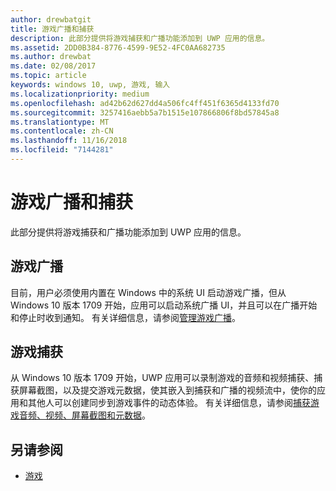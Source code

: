 ```yaml
---
author: drewbatgit
title: 游戏广播和捕获
description: 此部分提供将游戏捕获和广播功能添加到 UWP 应用的信息。
ms.assetid: 2DD0B384-8776-4599-9E52-4FC0AA682735
ms.author: drewbat
ms.date: 02/08/2017
ms.topic: article
keywords: windows 10, uwp, 游戏, 输入
ms.localizationpriority: medium
ms.openlocfilehash: ad42b62d627dd4a506fc4ff451f6365d4133fd70
ms.sourcegitcommit: 3257416aebb5a7b1515e107866806f8bd57845a8
ms.translationtype: MT
ms.contentlocale: zh-CN
ms.lasthandoff: 11/16/2018
ms.locfileid: "7144281"
---
```

# <a name="game-broadcast-and-capture"></a>游戏广播和捕获

此部分提供将游戏捕获和广播功能添加到 UWP 应用的信息。

## <a name="game-broadcasting"></a>游戏广播
目前，用户必须使用内置在 Windows 中的系统 UI 启动游戏广播，但从 Windows 10 版本 1709 开始，应用可以启动系统广播 UI，并且可以在广播开始和停止时收到通知。 有关详细信息，请参阅[管理游戏广播](manage-game-broadcasting.md)。

## <a name="game-capture"></a>游戏捕获
从 Windows 10 版本 1709 开始，UWP 应用可以录制游戏的音频和视频捕获、捕获屏幕截图，以及提交游戏元数据，使其嵌入到捕获和广播的视频流中，使你的应用和其他人可以创建同步到游戏事件的动态体验。 有关详细信息，请参阅[捕获游戏音频、视频、屏幕截图和元数据](capture-game-audio-video-screenshots-and-metadata.md)。



## <a name="see-also"></a>另请参阅

* [游戏](index.md)